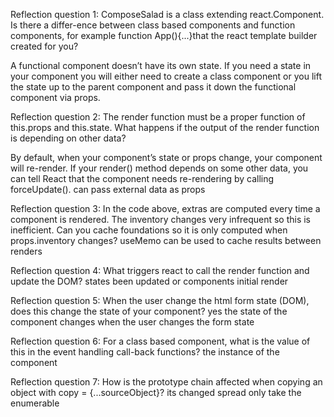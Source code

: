 
Reflection question 1: ComposeSalad is a class extending react.Component. Is there a differ-ence between class based components and function components, for example function App(){...}that the react template builder created for you?

A functional component doesn’t have its own state. If you need a state in your component you will either need to create a class component or you lift the state up to the parent component and pass it down the functional component via props.

Reflection question 2: The render function must be a proper function of this.props and this.state. What happens if the output of the render function is depending on other data?

By default, when your component’s state or props change, your component will re-render. If your render() method depends on some other data, you can tell React that the component needs re-rendering by calling forceUpdate(). can pass external data as props

Reflection question 3: In the code above, extras are computed every time a component is rendered. The inventory changes very infrequent so this is inefficient. Can you cache foundations so it is only computed when props.inventory changes?
useMemo can be used to cache results between renders

Reflection question 4: What triggers react to call the render function and update the DOM?
states been updated or components initial render

Reflection question 5: When the user change the html form state (DOM), does this change
the state of your component?
yes the state of the component changes when the user changes the form state

Reflection question 6: For a class based component, what is the value of this in the event handling call-back functions?
the instance of the component

Reflection question 7: How is the prototype chain affected when copying an object with
copy = {...sourceObject}?
its changed spread only take the enumerable